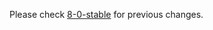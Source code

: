 
Please check [8-0-stable](https://github.com/rails/rails/blob/8-0-stable/railties/CHANGELOG.md) for previous changes.
